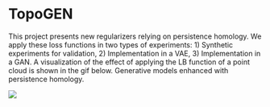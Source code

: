 # TopoGEN

This project presents new regularizers relying on persistence homology. We apply these loss functions in two types of experiments: 1) Synthetic experiments for validation, 2) Implementation in a VAE, 3) Implementation in a GAN. A visualization of the effect of applying the LB function of a point cloud is shown in the gif below. 
Generative models enhanced with persistence homology. 

![](https://github.com/JackBJ23/TopoGEN/test1_gif.gif)
